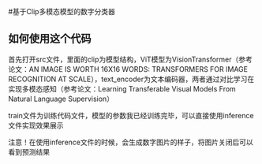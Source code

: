 #基于Clip多模态模型的数字分类器

## 如何使用这个代码

首先打开src文件，里面的clip为模型结构，ViT模型为VisionTransformer（参考论文：AN IMAGE IS WORTH 16X16 WORDS:
TRANSFORMERS FOR IMAGE RECOGNITION AT SCALE），text_encoder为文本编码器，两者通过对比学习在实现多模态感知（参考论文：Learning Transferable Visual Models From Natural Language Supervision）

train文件为训练代码文件，模型的参数我已经训练完毕，可以直接使用inference文件实现效果展示

注意！在使用inference文件的时候，会生成数字图片的样子，将图片关闭后可以看到预测结果

